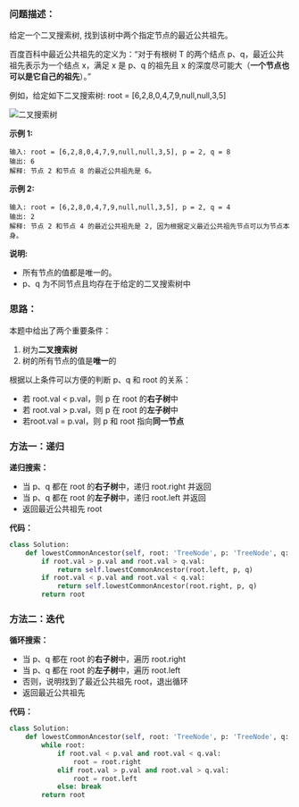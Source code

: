### 问题描述：

给定一个二叉搜索树, 找到该树中两个指定节点的最近公共祖先。

百度百科中最近公共祖先的定义为：“对于有根树 T 的两个结点 p、q，最近公共祖先表示为一个结点 x，满足 x 是 p、q 的祖先且 x 的深度尽可能大（**一个节点也可以是它自己的祖先**）。”

例如，给定如下二叉搜索树:  root = [6,2,8,0,4,7,9,null,null,3,5]

![二叉搜索树](https://github.com/Fang-7L/LeetCode/blob/master/剑指offer/images/68.png)

**示例 1:**

```
输入: root = [6,2,8,0,4,7,9,null,null,3,5], p = 2, q = 8
输出: 6 
解释: 节点 2 和节点 8 的最近公共祖先是 6。
```

**示例 2:**

```
输入: root = [6,2,8,0,4,7,9,null,null,3,5], p = 2, q = 4
输出: 2
解释: 节点 2 和节点 4 的最近公共祖先是 2, 因为根据定义最近公共祖先节点可以为节点本身。
```

**说明:**

* 所有节点的值都是唯一的。
* p、q 为不同节点且均存在于给定的二叉搜索树中





### 思路：

本题中给出了两个重要条件：

1. 树为**二叉搜索树**
2. 树的所有节点的值是**唯一**的

根据以上条件可以方便的判断 p、q 和 root 的关系：

* 若 root.val < p.val，则 p 在 root 的**右子树**中
* 若 root.val > p.val，则 p 在 root 的**左子树**中
* 若root.val = p.val，则 p 和 root 指向**同一节点**





### 方法一：递归

**递归搜索：**

* 当 p、q 都在 root 的**右子树**中，递归 root.right 并返回
* 当 p、q 都在 root 的**左子树**中，递归 root.left 并返回
* 返回最近公共祖先 root

**代码：**

```python
class Solution:
    def lowestCommonAncestor(self, root: 'TreeNode', p: 'TreeNode', q: 'TreeNode') -> 'TreeNode':
        if root.val > p.val and root.val > q.val:
            return self.lowestCommonAncestor(root.left, p, q)
        if root.val < p.val and root.val < q.val:
            return self.lowestCommonAncestor(root.right, p, q)
        return root
```





### 方法二：迭代

**循环搜索：**

* 当 p、q 都在 root 的**右子树**中，遍历 root.right
* 当 p、q 都在 root 的**左子树**中，遍历 root.left
* 否则，说明找到了最近公共祖先 root，退出循环
* 返回最近公共祖先

**代码：**

```python
class Solution:
    def lowestCommonAncestor(self, root: 'TreeNode', p: 'TreeNode', q: 'TreeNode') -> 'TreeNode':
        while root:
            if root.val < p.val and root.val < q.val:
                root = root.right
            elif root.val > p.val and root.val > q.val:
                root = root.left
            else: break
        return root
```

